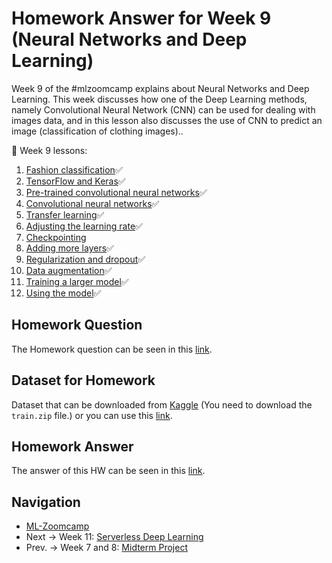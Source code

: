 # Homework Answer for Week 9 (Neural Networks and Deep Learning)
Week 9 of the #mlzoomcamp explains about Neural Networks and Deep Learning. This week discusses how one of the Deep Learning methods, namely Convolutional Neural Network (CNN) can be used for dealing with images data, and in this lesson also discusses the use of CNN to predict an image (classification of clothing images).. 

:book: Week 9 lessons:
1. [Fashion classification](https://github.com/alexeygrigorev/mlbookcamp-code/blob/master/course-zoomcamp/08-deep-learning/01-fashion-classification.md):white_check_mark:
2. [TensorFlow and Keras](https://github.com/alexeygrigorev/mlbookcamp-code/blob/master/course-zoomcamp/08-deep-learning/02-tensorflow-keras.md):white_check_mark:
3. [Pre-trained convolutional neural networks](https://github.com/alexeygrigorev/mlbookcamp-code/blob/master/course-zoomcamp/08-deep-learning/03-pretrained-models.md):white_check_mark:
4. [Convolutional neural networks](https://github.com/alexeygrigorev/mlbookcamp-code/blob/master/course-zoomcamp/08-deep-learning/04-conv-neural-nets.md):white_check_mark:
5. [Transfer learning](https://github.com/alexeygrigorev/mlbookcamp-code/blob/master/course-zoomcamp/08-deep-learning/05-transfer-learning.md):white_check_mark:
6. [Adjusting the learning rate](https://github.com/alexeygrigorev/mlbookcamp-code/blob/master/course-zoomcamp/08-deep-learning/06-learning-rate.md):white_check_mark:
7. [Checkpointing](https://github.com/alexeygrigorev/mlbookcamp-code/blob/master/course-zoomcamp/08-deep-learning/07-checkpointing.md)
8. [Adding more layers](https://github.com/alexeygrigorev/mlbookcamp-code/blob/master/course-zoomcamp/08-deep-learning/08-more-layers.md):white_check_mark:
9. [Regularization and dropout](https://github.com/alexeygrigorev/mlbookcamp-code/blob/master/course-zoomcamp/08-deep-learning/09-dropout.md):white_check_mark:
10. [Data augmentation](https://github.com/alexeygrigorev/mlbookcamp-code/blob/master/course-zoomcamp/08-deep-learning/10-augmentation.md):white_check_mark:
11. [Training a larger model](https://github.com/alexeygrigorev/mlbookcamp-code/blob/master/course-zoomcamp/08-deep-learning/11-large-model.md):white_check_mark:
12. [Using the model](https://github.com/alexeygrigorev/mlbookcamp-code/blob/master/course-zoomcamp/08-deep-learning/12-using-model.md):white_check_mark:

## Homework Question
The Homework question can be seen in this [link](https://github.com/alexeygrigorev/mlbookcamp-code/blob/master/course-zoomcamp/08-deep-learning/homework.md).

## Dataset for Homework
Dataset that can be downloaded from [Kaggle](https://www.kaggle.com/c/dogs-vs-cats/data) (You need to download the `train.zip` file.) or you can use this [link](https://github.com/alexeygrigorev/large-datasets/releases/download/dogs-cats/train.zip).

## Homework Answer
The answer of this HW can be seen in this [link](https://github.com/madityarafip/My-Machine-Learning/blob/main/ML-Zoomcamp/HW-Week-9/MLZoomcamp_HW9.ipynb).

## Navigation
* [ML-Zoomcamp](https://github.com/madityarafip/My-Machine-Learning/tree/main/ML-Zoomcamp)
* Next  -> Week 11: [Serverless Deep Learning]()
* Prev. -> Week 7 and 8: [Midterm Project](https://github.com/madityarafip/My-Machine-Learning/tree/main/ML-Zoomcamp/Midterm-Project-Week-7)
